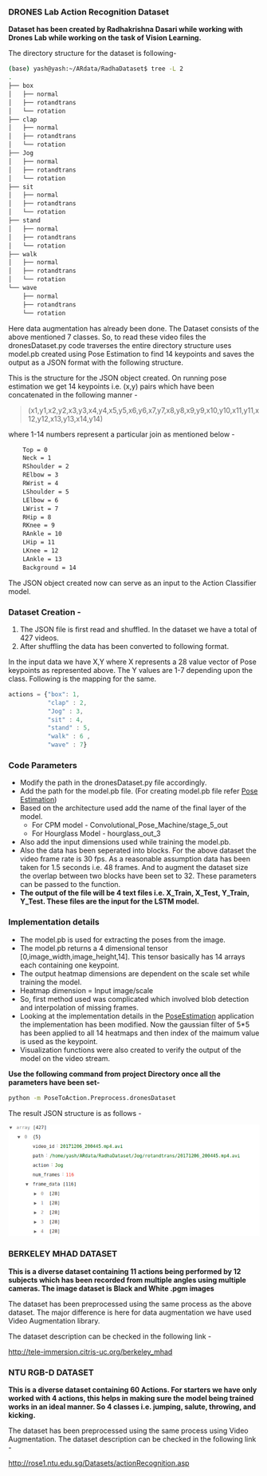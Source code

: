 ### DRONES Lab Action Recognition Dataset 

**Dataset has been created by Radhakrishna Dasari while working with
Drones Lab while working on the task of Vision Learning.**

The directory structure for the dataset is following-

```bash
(base) yash@yash:~/ARdata/RadhaDataset$ tree -L 2
.
├── box
│   ├── normal
│   ├── rotandtrans
│   └── rotation
├── clap
│   ├── normal
│   ├── rotandtrans
│   └── rotation
├── Jog
│   ├── normal
│   ├── rotandtrans
│   └── rotation
├── sit
│   ├── normal
│   ├── rotandtrans
│   └── rotation
├── stand
│   ├── normal
│   ├── rotandtrans
│   └── rotation
├── walk
│   ├── normal
│   ├── rotandtrans
│   └── rotation
└── wave
    ├── normal
    ├── rotandtrans
    └── rotation

```

Here data augmentation has already been done. The Dataset consists of the above mentioned 7 classes. 
So, to read these video files the dronesDataset.py code traverses the entire directory structure uses model.pb created 
using Pose Estimation to find 14 keypoints and saves the output as a JSON format with the following structure. 


This is the structure for the JSON object created. On running pose estimation we get 14 keypoints i.e. 
(x,y) pairs which have been concatenated in the following manner - 

> (x1,y1,x2,y2,x3,y3,x4,y4,x5,y5,x6,y6,x7,y7,x8,y8,x9,y9,x10,y10,x11,y11,x12,y12,x13,y13,x14,y14)
 
where 1-14 numbers represent a particular join as mentioned below - 

```bash
    Top = 0
    Neck = 1
    RShoulder = 2
    RElbow = 3
    RWrist = 4
    LShoulder = 5
    LElbow = 6
    LWrist = 7
    RHip = 8
    RKnee = 9
    RAnkle = 10
    LHip = 11
    LKnee = 12
    LAnkle = 13
    Background = 14
   ```
   
The JSON object created now can serve as an input to the Action Classifier model. 

### Dataset Creation - 

1. The JSON file is first read and shuffled. In the dataset we have a total of 427 videos. 
2. After shuffling the data has been converted to following format. 

In the input data we have X,Y where X represents a 28 value vector of Pose keypoints as represented above. 
The Y values are 1-7 depending upon the class. Following is the mapping for the same. 

```javascript
actions = {"box": 1, 
           "clap" : 2, 
           "Jog" : 3, 
           "sit" : 4, 
           "stand" : 5, 
           "walk" : 6 , 
           "wave" : 7}
```

### Code Parameters

- Modify the path in the dronesDataset.py file accordingly. 
- Add the path for the model.pb file. (For creating model.pb file refer [Pose Estimation](https://github.com/yash21saraf/ActivityRecognition/tree/master/src))
- Based on the architecture used add the name of the final layer of the model. 
    - For CPM model - Convolutional_Pose_Machine/stage_5_out
    - For Hourglass Model - hourglass_out_3
- Also add the input dimensions used while training the model.pb. 
- Also the data has been seperated into blocks. For the above dataset the video frame rate is 30 fps.
As a reasonable assumption data has been taken for 1.5 seconds i.e. 48 frames. And to augment the dataset size
the overlap between two blocks have been set to 32. These parameters can be passed to the function.
- **The output of the file will be 4 text files i.e. X_Train, X_Test, Y_Train, Y_Test. These 
files are the input for the LSTM model.**
### Implementation details

- The model.pb is used for extracting the poses from the image. 
- The model.pb returns a 4 dimensional tensor [0,image_width,image_height,14]. 
This tensor basically has 14 arrays each containing one keypoint. 
- The output heatmap dimensions are dependent on the scale set while training the model.
- Heatmap dimension = Input image/scale
- So, first method used was complicated which involved blob detection and interpolation of missing frames. 
- Looking at the implementation details in the [PoseEstimation](https://github.com/yash21saraf/ActivityRecognition/tree/master/src) application the 
implementation has been modified. Now the gaussian filter of 5*5 has been applied to
all 14 heatmaps and then index of the maimum value is used as the keypoint. 
- Visualization functions were also created to verify the output of the model on the 
video stream. 

**Use the following command from project Directory once all the parameters have been set-** 

```bash
python -m PoseToAction.Preprocess.dronesDataset
```

The result JSON structure is as follows - 

![image](https://github.com/yash21saraf/ActivityRecognition/blob/master/images/DRONESJSON.png)


### BERKELEY MHAD DATASET

**This is a diverse dataset containing 11 actions being performed by 12 subjects which has been
recorded from multiple angles using multiple cameras. The image dataset is Black and White .pgm images**

The dataset has been preprocessed using the same process as the above dataset. The major difference 
is here for data augmentation we have used Video Augmentation library. 

The dataset description can be checked in the following link - 

http://tele-immersion.citris-uc.org/berkeley_mhad

### NTU RGB-D DATASET

**This is a diverse dataset containing 60 Actions. For starters we have only worked with 4 actions, 
this helps in making sure the model being trained works in an ideal manner. So 4 classes i.e. jumping, 
salute, throwing, and kicking.**

The dataset has been preprocessed using the same process using Video Augmentation.
The dataset description can be checked in the following link - 

http://rose1.ntu.edu.sg/Datasets/actionRecognition.asp


